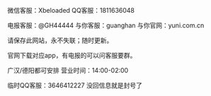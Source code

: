 微信客服：Xbeloaded
QQ客服：1811636048

电报客服：@GH44444
与你客服：guanghan
与你官网：yuni.com.cn

请保存此网站，永不失联；随时更新。

官网下载对应app，有电报的可以问客服要群。

广汉/德阳都可安排 营业时间：14:00-02:00

临时QQ客服：3646412227 没回信息就是封号了
